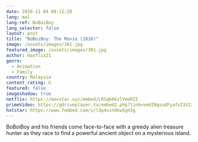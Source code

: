 ```yaml
---
date: 2020-11-04 00:12:20
lang: mal
lang-ref: BoBoiBoy
lang_selector: false
layout: post
title: "BoBoiBoy: The Movie (2016)"
image: /assets/images/381.jpg
featured_image: /assets/images/381.jpg
author: maxflix21
genre:
  - Animation
  - Family
country: Malaysia
content_rating: G
featured: false
imageshadow: true
netflix: https://movstar.xyz/embed/LRSqb8kzlVmeRZI
primeVideo: https://gdriveplayer.to/embed2.php?link=vmdZ0gsudFyafsI1V2Jw5wuoHGGZoDLsZqt%252F%252BXrtz5M4gb0nBl%252FurCqRYf%252BQWUlpL0EziDdaqoxskeoXcagnSIAgubUaOdNg0fiMV%252Fva7c2ngYu7fqBTC6apFhvwCctuXLGdWRDkwvmtbPr7PwEY6oR%252FLP8HZ6PesTKSi5eyBvWeCejE2YMFAaE1a0dDhV3FI%253D
hotstar: https://www.fembed.com/v/ldp4xsn0kw5gn5g
---
```

BoBoiBoy and his friends come face-to-face with a greedy alien treasure hunter as they race to find a powerful ancient object on a mysterious island.
